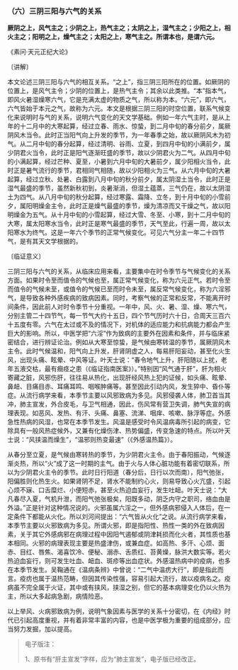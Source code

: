 ### （六）三阴三阳与六气的关系

**厥阴之上，风气主之；少阴之上，热气主之；太阴之上，湿气主之；少阳之上，相火主之；阳明之上，燥气主之；太阳之上，寒气主之。所谓本也，是谓六元。**

《素问·天元正纪大论》

〔讲解〕

本文论述三阴三阳与六气的相互关系。“之上”，指三阴三阳所在的位置。如厥阴的位置上，是风气主令；少阴的位置上，是热气主令；其余以此类推。“本”指本气，即风火暑湿燥寒六气，它是充满太虚的物质之气，所以称为本。“六元”，即六气，六气皆始于本元之气，故称为六元。本文是根据三阴三阳的时空位置，联系气候变化来说明时与气的关系，说明六气变化的天文学基础。例如一年六气主时，是从上年的十二月中的大寒起算，经过立春、雨水、惊蛰，到二月中旬的春分前夕，属厥阴风木当令。此时正当阳气向上升发的季节，为一年春季之始，故以厥阴风木为初气。从二月中旬的春分起算，经过清明、谷雨、立夏，到四月中旬的小满前夕，属少阴君火当令，此时正是阳气逐渐旺盛的季节，故以少阴君火为二气。从四月中旬的小满起算，经过芒种、夏至，小暑到六月中旬的大暑前夕，属少阳相火当令，此时正是暑气流行的季节，君相同气相随，故以少阳相火为三气。从六月中旬的大暑起算，经过立秋、处暑、白露到八月中旬的秋分前夕，属太阴湿土当令，此时正是湿气最盛的季节，虽然新秋初到，炎暑渐消，但湿土蕴蒸，三气仍在，故以太阴湿土为四气。从八月中旬的秋分起算，经过寒露、霜降、立冬，到十月中旬的小雪前夕，属阳明燥金主令，此时正是燥气最盛的季节，燥为清凉而又干燥之气，故以阳明燥金为五气。从十月中旬的小雪起算，经过大雪、冬至、小寒，到十二月中旬的大寒，属太阳寒水当令，此时正是寒气最盛的季节，天气至此，行遍一周，故以太阳寒水为终气。这是一年六个季节的正常气候变化。可见六气分主一年二十四节气，是有其天文学根据的。

〔临证意义〕

三阴三阳与六气的关系，从临床应用来看，主要集中在时令季节与气候变化的关系方面。如果时令至而值令的气候也至，属正常气候变化，称为六元正气。若时令至而值令的气候未至，或值令的气候已至而时令未至，属反常气候变化，称为六淫邪气，是导致各种外感疾病的致病因素。同时，考察气候的正常和反常，不能离开时间条件，因此前人对时令季节十分重视。一年中，风、火、暑、湿、燥、寒六气，分别主管二十四节气，每一节气大约十五日，四个节气历时六十日，合周天三百六十五度有零。六气在太过或不及的情况下，对机体的适应能力和抗病能力都会产生巨大的影响。所以，中医学把“六淫”作为致病的主要外在因素和条件，并与临床紧密结合，进行辨证论治。例如从大寒至惊蛰，是气候由寒转温的季节，属厥阴风木主令。此时气候温和，阳气向上升发，肝肾阴虚之人，每易肝阳妄动，甚至化火生风，出现头痛、眩晕、中风等证。叶天士说：“春令地气上升，肝阳随以上扰，老年五液交枯，最有癎痉之患（《临证指南医案》）。”特别因“风气通于肝”，肝为相火寄藏之脏，风邪伤肝，往往易从热化，出现肝经风热上犯的证候，如头痛、眩晕、鼻衄、目痛目赤、耳痛耳鸣、咽喉肿痛等。甚至因此引动内风，发生猝中、昏仆等症。从流行病学来看，本季节主要以风邪致病为多见。风邪侵袭人体，肺卫首当其冲，肺主宣发，外合皮毛，与卫气相通，因此，伤风常有营卫失调，肺气失宣的病理表现。如恶风、发热、有汗、头痛、鼻塞、流涕、咽痒、咳嗽、脉浮等症。外感急性热病的风湿，也常在本季节发生。风温是感受时令风温病毒所引起的病变，它除具有一般风热症候外，又兼有化燥伤津、热势偏盛，传变急速的特点。所以叶天士说：“风挟温而燥生”，“温邪则热变最速”（《外感温热篇》）。

从春分至立夏，是气候由寒转热的季节，为少阴君火主令。由于春阳振动，气候逐渐炎热，所以“火”成了这一时期的主气。由于火与人体心脏功能有着密切联系，所以为少阴君火主令的季节。此时日行阳道（春分后，日行以次而南），阳气弛张，阳偏胜则化热生火。如果肾阴不足，肾水不能制约心火，则易导致心火亢盛，引起心烦不寐、口舌糜烂、小便短赤，甚至火热迫血妄行，发生吐衄。叶天士说：“大凡春尽入夏，气机升泄，而阳气弛张极矣，阳既多动，阴乏内守之职司，络血由是外溢。”正是针对这种情况说的。火邪虽属六淫之一，但外感病邪侵入人体后，在一定条件下都能从火化。所以刘河间提出：“六气皆从火化”之说。从流行病学来看，本季节主要以火邪致病为多见。所谓火邪，即是指阳性、热性一类的外在致病因素，关于其它外感病邪在病理过程中因阳气遏郁或阴津耗损而化火者，其性质也基本相同。火邪的病理表现主要是热盛津伤，或兼血症。如高热、多汗、心烦、面赤、目红、唇焦、渴喜饮冷、便秘、溺赤、舌质红、苔黄燥，脉洪大数实等。若火热迫血妄行，则可发生吐血、衄血、斑疹等出血症状。外感温热病中的疫病，也多在本季节发生。吴鞠通在《温病条辨》中曾说：“二气中温疠大行”，即是指此而言。疫疠也属于温热范畴，但因其传染性强，容易引起大流行，故以疫病名之。疫病虽不完全属于火证，其中或有挟风，挟湿之别，但它的基本病理变化仍以火热为主，所以大多起病急剧，病情险恶。

以上举风、火病邪致病为例，说明气象因素与医学的关系十分密切，在《内经》时代已引起高度重视，并有着非常丰富的内容，也是中医学极为重要的组成部分，应当努力发掘，加以提高。

> 电子版注：
>
> 1、原书有“肝主宣发”字样，应为“肺主宣发”，电子版已经改正。
>